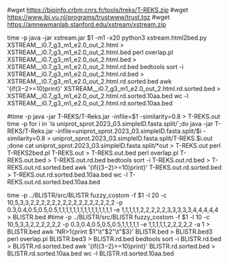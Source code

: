 #wget https://bioinfo.crbm.cnrs.fr/tools/treks/T-REKS.zip
#wget https://www.ibi.vu.nl/programs/trustwww/trust.tgz
#wget https://amnewmanlab.stanford.edu/xstream/xstream.zip

time -p java -jar xstream.jar $1 -m1 -x20
python3 xstream.html2bed.py XSTREAM__i0.7_g3_m1_e2.0_out_2.html > XSTREAM__i0.7_g3_m1_e2.0_out_2.html.bed
perl overlap.pl XSTREAM__i0.7_g3_m1_e2.0_out_2.html.bed > XSTREAM__i0.7_g3_m1_e2.0_out_2.html.rd.bed
bedtools sort -i XSTREAM__i0.7_g3_m1_e2.0_out_2.html.rd.bed > XSTREAM__i0.7_g3_m1_e2.0_out_2.html.rd.sorted.bed
awk '{if($3-$2>=10)print}' XSTREAM__i0.7_g3_m1_e2.0_out_2.html.rd.sorted.bed > XSTREAM__i0.7_g3_m1_e2.0_out_2.html.rd.sorted.10aa.bed
wc -l XSTREAM__i0.7_g3_m1_e2.0_out_2.html.rd.sorted.10aa.bed

#time -p java -jar T-REKS/T-Reks.jar -infile=$1 -similarity=0.8 > T-REKS.out
time -p for i in `ls uniprot_sprot.2023_03.simpleID.fasta.split/`;do java -jar T-REKS/T-Reks.jar -infile=uniprot_sprot.2023_03.simpleID.fasta.split/$i -similarity=0.8 > uniprot_sprot.2023_03.simpleID.fasta.split/T-REKS.$i.out ;done
cat uniprot_sprot.2023_03.simpleID.fasta.split/*out > T-REKS.out
perl T-REKS2bed.pl T-REKS.out > T-REKS.out.bed
perl overlap.pl T-REKS.out.bed > T-REKS.out.rd.bed
bedtools sort -i T-REKS.out.rd.bed > T-REKS.out.rd.sorted.bed
awk '{if(($3-$2)>=10)print}' T-REKS.out.rd.sorted.bed > T-REKS.out.rd.sorted.bed.10aa.bed
wc -l T-REKS.out.rd.sorted.bed.10aa.bed

time -p ../BLISTR/src/BLISTR fuzzy_costom -f $1 -l 20 -c 10,5,3,3,2,2,2,2,2,2,2,2,2,2,2,2,2,2,2,2 -p 0.3,0.4,0.5,0.5,0.5,1,1,1,1,1,1,1,1,1,1,1,1,1,1,1 -e 1,1,1,1,1,2,2,2,2,2,3,3,3,3,3,4,4,4,4,4 > BLISTR.bed
#time -p ../BLISTR/src/BLISTR fuzzy_costom -f $1 -l 10 -c 10,5,3,3,2,2,2,2,2,2 -p 0.3,0.4,0.5,0.5,0.5,1,1,1,1,1 -e 1,1,1,1,1,2,2,2,2,2 -a 1 > BLISTR.bed
awk 'NR>1{print $1"\t"$2"\t"$3}' BLISTR.bed > BLISTR.bed3
perl overlap.pl BLISTR.bed3 > BLISTR.rd.bed
bedtools sort -i BLISTR.rd.bed > BLISTR.rd.sorted.bed
awk '{if(($3-$2)>=10)print}' BLISTR.rd.sorted.bed > BLISTR.rd.sorted.10aa.bed
wc -l BLISTR.rd.sorted.10aa.bed
